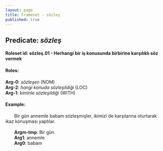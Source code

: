 ```yaml
---
layout: page
title: Frameset - sözleş
published: true
---
```

<h2>Predicate: <i>sözleş</i></h2>
<h4>Roleset id: sözleş.01 - Herhangi bir iş konusunda birbirine karşılıklı söz vermek<br>
<h4>Roles:</h4>
<b>Arg-0</b>: <i>sözleşen</i>  (NOM) <br>
<b>Arg-2</b>: <i>hangi konuda sözleşildiği</i>  (LOC) <br>
<b>Arg-1</b>: <i>kiminle sözleşildiği</i>  (WITH) <br>
<h4>Example:</h4>
&emsp;&emsp;Bir gün annemle babam sözleşmişler, ikimizi de karşılarına oturtarak ikaz konuşması yaptılar.<br><br>
&emsp;&emsp;<b>Argm-tmp</b>:  Bir gün<br>
&emsp;&emsp;<b>Arg1</b>:  annemle<br>
&emsp;&emsp;<b>Arg0</b>:  babam<br>

